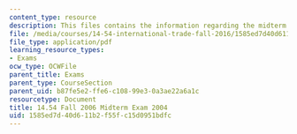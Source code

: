 ```yaml
---
content_type: resource
description: This files contains the information regarding the midterm exam 2004.
file: /media/courses/14-54-international-trade-fall-2016/1585ed7d40d611b2f55fc15d0951bdfc_MIT14_54F16_Midterm2004.pdf
file_type: application/pdf
learning_resource_types:
- Exams
ocw_type: OCWFile
parent_title: Exams
parent_type: CourseSection
parent_uid: b87fe5e2-ffe6-c108-99e3-0a3ae22a6a1c
resourcetype: Document
title: 14.54 Fall 2006 Midterm Exam 2004
uid: 1585ed7d-40d6-11b2-f55f-c15d0951bdfc
---
```

